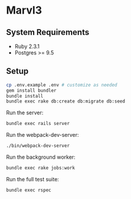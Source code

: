 # Marvl3

## System Requirements

* Ruby 2.3.1
* Postgres >= 9.5

## Setup

```bash
cp .env.example .env # customize as needed
gem install bundler
bundle install
bundle exec rake db:create db:migrate db:seed
```

Run the server:

```bash
bundle exec rails server
```

Run the webpack-dev-server:

```bash
./bin/webpack-dev-server
```

Run the background worker:

```bash
bundle exec rake jobs:work
```

Run the full test suite:

```bash
bundle exec rspec
```
